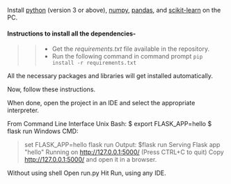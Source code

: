 Install [python](https://www.python.org/downloads/) (version 3 or above), [numpy](https://www.edureka.co/blog/install-numpy/), [pandas](https://www.youtube.com/watch?v=nZVolpD_Nl4), and [scikit-learn](https://scikit-learn.org/stable/install.html) on the PC. 

#### Instructions to install all the dependencies-
>>- Get the *requirements.txt* file available in the repository.
>>- Run the following command in command prompt `pip install -r requirements.txt`

All the necessary packages and libraries will get installed automatically.

Now, follow these instructions.

When done, open the project in an IDE and select the appropriate interpreter.

From Command Line Interface
Unix Bash:
$ export FLASK_APP=hello
$ flask run
Windows CMD:
> set FLASK_APP=hello
> flask run
Output:
 $flask run
 Serving Flask app "hello"
 Running on http://127.0.0.1:5000/ (Press CTRL+C to quit)
Copy http://127.0.0.1:5000/ and open it in a browser.

Without using shell
Open run.py
Hit Run, using any IDE.

